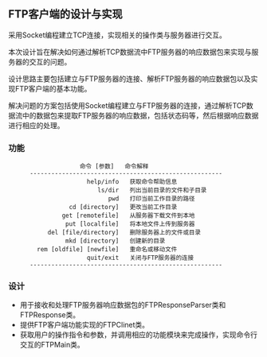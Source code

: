 ## FTP客户端的设计与实现 


采用Socket编程建立TCP连接，实现相关的操作类与服务器进行交互。

本次设计旨在解决如何通过解析TCP数据流中FTP服务器的响应数据包来实现与服务器的交互的问题。

设计思路主要包括建立与FTP服务器的连接、解析FTP服务器的响应数据包以及实现FTP客户端的基本功能。

解决问题的方案包括使用Socket编程建立与FTP服务器的连接，通过解析TCP数据流中的数据包来提取FTP服务器的响应数据，包括状态码等，然后根据响应数据进行相应的处理。

### 功能
                        命令 [参数]   命令解释    
          ------------------------------------------------------
                          help/info   获取命令帮助信息 
                             ls/dir   列出当前目录的文件和子目录 
                                pwd   打印当前工作目录的路径
                     cd [directory]   更改当前工作目录 
                   get [remotefile]   从服务器下载文件到本地 
                    put [localfile]   将本地文件上传到服务器 
               del [file/directory]   删除服务器上的文件或目录 
                    mkd [directory]   创建新的目录 
            rem [oldfile] [newfile]   重命名或移动文件 
                          quit/exit   关闭与FTP服务器的连接 
          ------------------------------------------------------

### 设计
- 用于接收和处理FTP服务器响应数据包的FTPResponseParser类和FTPResponse类。
- 提供FTP客户端功能实现的FTPClinet类。
- 获取用户的操作指令和参数，并调用相应的功能模块来完成操作，实现命令行交互的FTPMain类。


